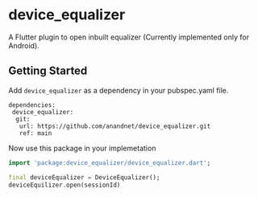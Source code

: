 # device_equalizer

A Flutter plugin to open inbuilt equalizer (Currently implemented only for Android).

## Getting Started
Add `device_equalizer` as a dependency in your pubspec.yaml file.
```
dependencies:
 device_equalizer:
  git:
   url: https://github.com/anandnet/device_equalizer.git
   ref: main
```

Now use this package in your implemetation

```dart
import 'package:device_equalizer/device_equalizer.dart';

final deviceEqualizer = DeviceEqualizer();
deviceEquilizer.open(sessionId)
```

